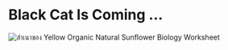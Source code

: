 # Black Cat Is Coming ...
![สำเนาของ Yellow Organic Natural Sunflower Biology Worksheet](https://user-images.githubusercontent.com/101879000/159024622-81e6e266-93a6-4ee7-b266-20d70211a754.png)
